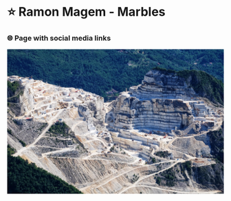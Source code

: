 # :star: Ramon Magem - Marbles

### :globe_with_meridians: Page with social media links

![marble block](./images/quarry.jpg)
